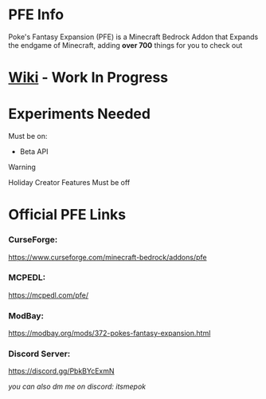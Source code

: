 # PFE Info
Poke's Fantasy Expansion (PFE) is a Minecraft Bedrock Addon that Expands the endgame of Minecraft, adding **over 700** things for you to check out
# [Wiki](https://github.com/ItsMePok/PFE/wiki) - Work In Progress


# Experiments Needed
Must be on:
* Beta API

> [!WARNING]
> Holiday Creator Features Must be off

# Official PFE Links

### CurseForge:
https://www.curseforge.com/minecraft-bedrock/addons/pfe
### MCPEDL:
https://mcpedl.com/pfe/
### ModBay:
https://modbay.org/mods/372-pokes-fantasy-expansion.html
### Discord Server:
https://discord.gg/PbkBYcExmN

_you can also dm me on discord: itsmepok_